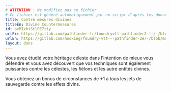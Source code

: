 ```yaml
---
# ATTENTION : Ne modifiez pas ce fichier
# Ce fichier est généré automatiquement par un script d'après les données du module Foundry VTT officiel et de sa traduction
title: Contre mesures divines
titleEn: Divine Countermeasures
id: ovMIxhiStlPE7tty
urlFr: https://gitlab.com/pathfinder-fr/foundryvtt-pathfinder2-fr/-/blob/master/data/feats/ovMIxhiStlPE7tty.htm
urlEn: https://gitlab.com/hooking/foundry-vtt---pathfinder-2e/-/blob/master/packs/data/feats.db/divine-countermeasures.json
layout: dons
---
```

Vous avez étudié votre héritage céleste dans l'intention de mieux vous défendre et vous avez découvert que vos techniques sont également puissantes contre les célestes, les fiélons et les autre entités divines.

Vous obtenez un bonus de circonstances de +1 à tous les jets de sauvegarde contre les effets divins.
